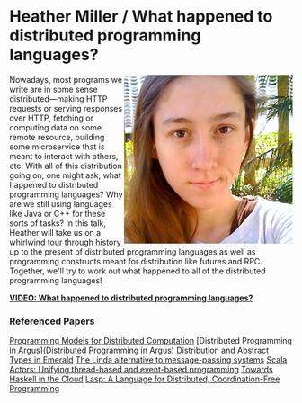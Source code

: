 # Heather Miller / What happened to distributed programming languages?

<img src="../../assets/HeatherMiller.jpg" align="right">

Nowadays, most programs we write are in some sense distributed—making HTTP requests or serving responses over HTTP, fetching or computing data on some remote resource, building some microservice that is meant to interact with others, etc. With all of this distribution going on, one might ask, what happened to distributed programming languages? Why are we still using languages like Java or C++ for these sorts of tasks? In this talk, Heather will take us on a whirlwind tour through history up to the present of distributed programming languages as well as programming constructs meant for distribution like futures and RPC. Together, we'll try to work out what happened to all of the distributed programming languages!

**[VIDEO: What happened to distributed programming languages?](https://youtu.be/eAcDWcaezXY)**

### Referenced Papers

[Programming Models for Distributed Computation](http://heather.miller.am/teaching/cs7680/)
[Distributed Programming in Argus](Distributed Programming in Argus)
[Distribution and Abstract Types in Emerald](http://citeseerx.ist.psu.edu/viewdoc/download?doi=10.1.1.147.3932&rep=rep1&type=pdf)
[The Linda alternative to message-passing systems](http://heather.miller.am/teaching/cs7680/pdfs/Linda-Alternative-to-Message-Passing.pdf)
[Scala Actors: Unifying thread-based and event-based programming](https://pdfs.semanticscholar.org/a376/4c0986b0eecab2922c26a0472e83d17d4431.pdf)
[Towards Haskell in the Cloud](https://www.microsoft.com/en-us/research/wp-content/uploads/2016/07/remote.pdf)
[Lasp: A Language for Distributed, Coordination-Free Programming](https://www.info.ucl.ac.be/~pvr/ppdp-2015-cr.pdf)
